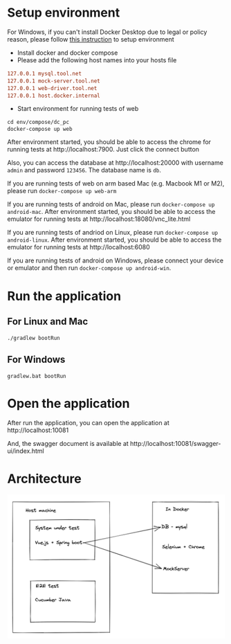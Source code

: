 # Setup environment

For Windows, if you can't install Docker Desktop due to legal or policy reason, please
follow [this instruction](windows_without_docker_desktop.md) to setup environment

* Install docker and docker compose
* Please add the following host names into your hosts file

```ini
127.0.0.1 mysql.tool.net
127.0.0.1 mock-server.tool.net
127.0.0.1 web-driver.tool.net
127.0.0.1 host.docker.internal
```

* Start environment for running tests of web

```shell
cd env/compose/dc_pc
docker-compose up web
```

After environment started, you should be able to access the chrome for running tests at http://localhost:7900. Just
click the connect button

Also, you can access the database at http://localhost:20000 with username `admin` and password `123456`. The database
name is `db`.

If you are running tests of web on arm based Mac (e.g. Macbook M1 or M2), please run `docker-compose up web-arm`

If you are running tests of android on Mac, please run `docker-compose up android-mac`. After environment started, you
should be able to access the emulator for running tests at http://localhost:18080/vnc_lite.html

If you are running tests of andriod on Linux, please run `docker-compose up android-linux`. After environment started,
you should be able to access the emulator for running tests at http://localhost:6080

If you are running tests of android on Windows, please connect your device or emulator and then
run `docker-compose up android-win`.

# Run the application

## For Linux and Mac

```shell
./gradlew bootRun
```

## For Windows

```shell
gradlew.bat bootRun
```

# Open the application

After run the application, you can open the application at http://localhost:10081

And, the swagger document is available at http://localhost:10081/swagger-ui/index.html

# Architecture

![](arch.jpg)
